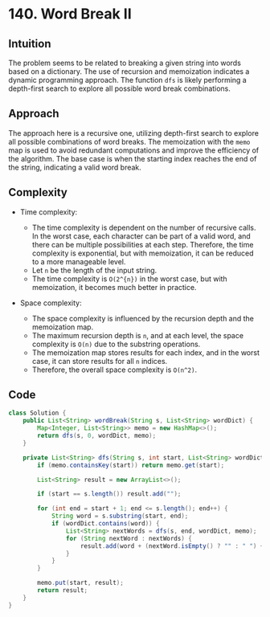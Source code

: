 # 140. Word Break II

## Intuition

The problem seems to be related to breaking a given string into words based on a dictionary. The use of recursion and memoization indicates a dynamic programming approach. The function `dfs` is likely performing a depth-first search to explore all possible word break combinations.

## Approach

The approach here is a recursive one, utilizing depth-first search to explore all possible combinations of word breaks. The memoization with the `memo` map is used to avoid redundant computations and improve the efficiency of the algorithm. The base case is when the starting index reaches the end of the string, indicating a valid word break.

## Complexity

- Time complexity:

  - The time complexity is dependent on the number of recursive calls. In the worst case, each character can be part of a valid word, and there can be multiple possibilities at each step. Therefore, the time complexity is exponential, but with memoization, it can be reduced to a more manageable level.
  - Let `n` be the length of the input string.
  - The time complexity is `O(2^{n})` in the worst case, but with memoization, it becomes much better in practice.

- Space complexity:
  - The space complexity is influenced by the recursion depth and the memoization map.
  - The maximum recursion depth is `n`, and at each level, the space complexity is `O(n)` due to the substring operations.
  - The memoization map stores results for each index, and in the worst case, it can store results for all `n` indices.
  - Therefore, the overall space complexity is `O(n^2)`.

## Code

```java
class Solution {
    public List<String> wordBreak(String s, List<String> wordDict) {
        Map<Integer, List<String>> memo = new HashMap<>();
        return dfs(s, 0, wordDict, memo);
    }

    private List<String> dfs(String s, int start, List<String> wordDict, Map<Integer, List<String>> memo) {
        if (memo.containsKey(start)) return memo.get(start);

        List<String> result = new ArrayList<>();

        if (start == s.length()) result.add("");

        for (int end = start + 1; end <= s.length(); end++) {
            String word = s.substring(start, end);
            if (wordDict.contains(word)) {
                List<String> nextWords = dfs(s, end, wordDict, memo);
                for (String nextWord : nextWords) {
                    result.add(word + (nextWord.isEmpty() ? "" : " ") + nextWord);
                }
            }
        }

        memo.put(start, result);
        return result;
    }
}
```

